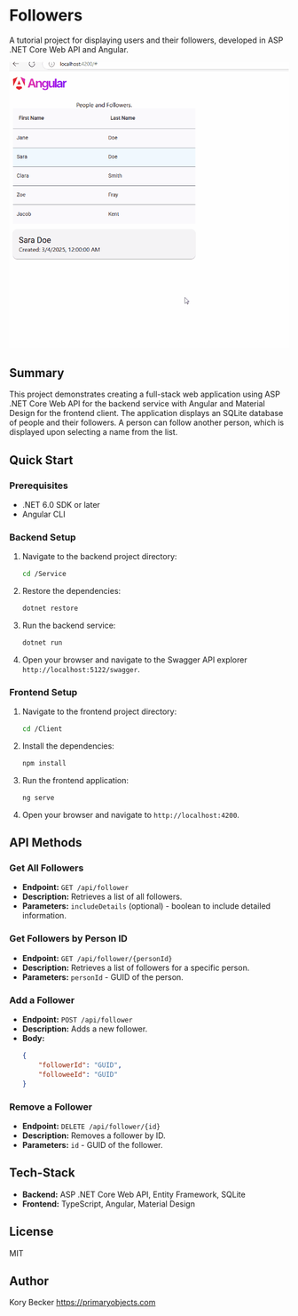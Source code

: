 # Followers

A tutorial project for displaying users and their followers, developed in ASP .NET Core Web API and Angular.

![screenshot](screenshot.gif)

## Summary

This project demonstrates creating a full-stack web application using ASP .NET Core Web API for the backend service with Angular and Material Design for the frontend client. The application displays an SQLite database of people and their followers. A person can follow another person, which is displayed upon selecting a name from the list.

## Quick Start

### Prerequisites
- .NET 6.0 SDK or later
- Angular CLI

### Backend Setup
1. Navigate to the backend project directory:
    ```sh
    cd /Service
    ```
2. Restore the dependencies:
    ```sh
    dotnet restore
    ```
3. Run the backend service:
    ```sh
    dotnet run
    ```
4. Open your browser and navigate to the Swagger API explorer `http://localhost:5122/swagger`.

### Frontend Setup
1. Navigate to the frontend project directory:
    ```sh
    cd /Client
    ```
2. Install the dependencies:
    ```sh
    npm install
    ```
3. Run the frontend application:
    ```sh
    ng serve
    ```
4. Open your browser and navigate to `http://localhost:4200`.

## API Methods

### Get All Followers
- **Endpoint:** `GET /api/follower`
- **Description:** Retrieves a list of all followers.
- **Parameters:** `includeDetails` (optional) - boolean to include detailed information.

### Get Followers by Person ID
- **Endpoint:** `GET /api/follower/{personId}`
- **Description:** Retrieves a list of followers for a specific person.
- **Parameters:** `personId` - GUID of the person.

### Add a Follower
- **Endpoint:** `POST /api/follower`
- **Description:** Adds a new follower.
- **Body:** 
    ```json
    {
        "followerId": "GUID",
        "followeeId": "GUID"
    }
    ```

### Remove a Follower
- **Endpoint:** `DELETE /api/follower/{id}`
- **Description:** Removes a follower by ID.
- **Parameters:** `id` - GUID of the follower.

## Tech-Stack
- **Backend:** ASP .NET Core Web API, Entity Framework, SQLite
- **Frontend:** TypeScript, Angular, Material Design

## License

MIT

## Author

Kory Becker
https://primaryobjects.com